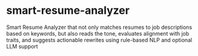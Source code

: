 # smart-resume-analyzer
Smart Resume Analyzer that not only matches resumes to job descriptions based on keywords, but also reads the tone, evaluates alignment with job traits, and suggests actionable rewrites using rule-based NLP and optional LLM support
